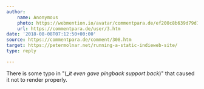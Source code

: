 ```yaml
---
author:
    name: Anonymous
    photo: https://webmention.io/avatar/commentpara.de/ef200c8b639d79d1cfbc0abf0e25f42dcbc585b4398003dd90f5a56c9d56e3bf.svg
    url: https://commentpara.de/user/3.htm
date: '2018-08-08T07:12:50+00:00'
source: https://commentpara.de/comment/308.htm
target: https://petermolnar.net/running-a-static-indieweb-site/
type: reply

---
```


There is some typo in "(__it even gave pingback support back_)" that caused it not to render properly.